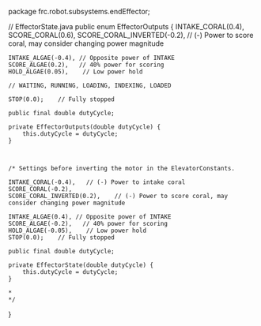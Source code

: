 package frc.robot.subsystems.endEffector;

// EffectorState.java
public enum EffectorOutputs {
    INTAKE_CORAL(0.4),
    SCORE_CORAL(0.6),
    SCORE_CORAL_INVERTED(-0.2),    // (-) Power to score coral, may consider changing power magnitude

    INTAKE_ALGAE(-0.4), // Opposite power of INTAKE
    SCORE_ALGAE(0.2),   // 40% power for scoring
    HOLD_ALGAE(0.05),    // Low power hold

    // WAITING, RUNNING, LOADING, INDEXING, LOADED

    STOP(0.0);    // Fully stopped

    public final double dutyCycle;

    private EffectorOutputs(double dutyCycle) {
        this.dutyCycle = dutyCycle;
    }

    

    /* Settings before inverting the motor in the ElevatorConstants.

    INTAKE_CORAL(-0.4),   // (-) Power to intake coral
    SCORE_CORAL(-0.2),
    SCORE_CORAL_INVERTED(0.2),    // (-) Power to score coral, may consider changing power magnitude

    INTAKE_ALGAE(0.4), // Opposite power of INTAKE
    SCORE_ALGAE(-0.2),   // 40% power for scoring
    HOLD_ALGAE(-0.05),    // Low power hold
    STOP(0.0);    // Fully stopped

    public final double dutyCycle;

    private EffectorState(double dutyCycle) {
        this.dutyCycle = dutyCycle;
    }
    
    * 
    */
}